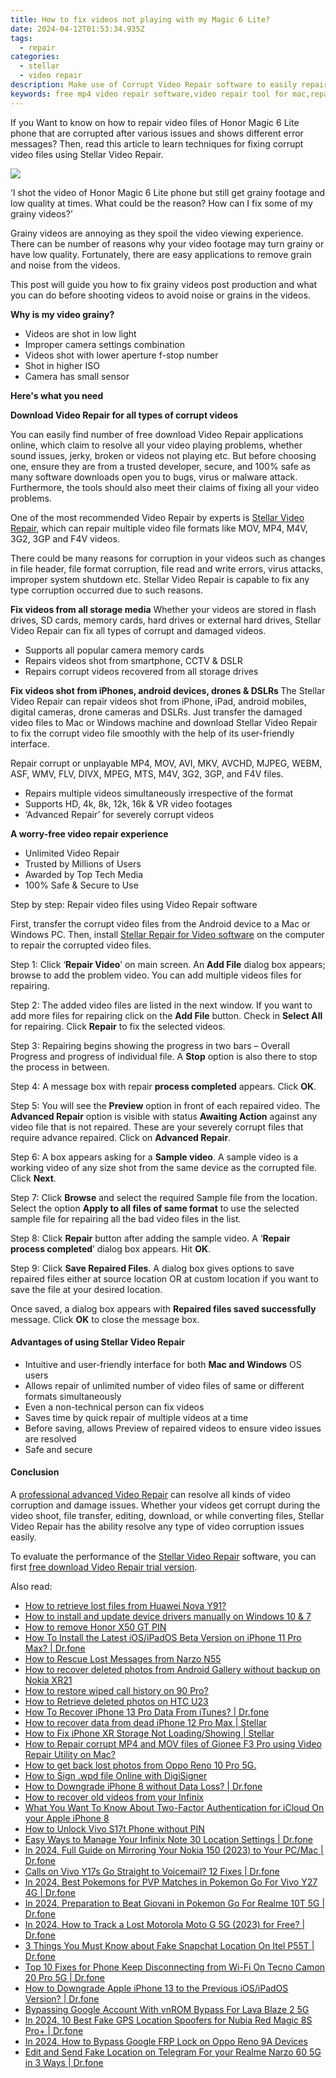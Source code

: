 ```yaml
---
title: How to fix videos not playing with my Magic 6 Lite?
date: 2024-04-12T01:53:34.935Z
tags: 
  - repair
categories: 
  - stellar
  - video repair
description: Make use of Corrupt Video Repair software to easily repair any of the video file with Honor Magic 6 Lite phone; it requires just few steps to repair any of the damaged or corrupted video files.
keywords: free mp4 video repair software,video repair tool for mac,repair mov,fix corrupt videos,corrupt mp4 video repair,mov repair
---
```


<div class="atpl-content atpl-for-stellar-video-repair mobile-video-repair">

<div class="atpl-post-description-part-1">
<div class="tpl-content-sub-paragraph-normal">    <p>If you Want to know on how to repair video files of Honor Magic 6 Lite phone that are corrupted after various issues and shows different error messages? Then, read this article to learn techniques for fixing corrupt video files using Stellar Video Repair.    </p></div>
</div>

<img src="https://img0mobiles.techidaily.com/images/best-assets/devices/honor/honor-magic-6-lite/4.jpg" class="atpl-imgstyle"/>

<div class="atpl-post-description-part-2">
<div class="tpl-content-sub-paragraph-question"><p>‘I shot the video of Honor Magic 6 Lite phone but still get grainy footage and low quality at times. What could be the reason? How can I fix some of my grainy videos?’</p></div><div class="tpl-content-sub-paragraph-content"><p>Grainy videos are annoying as they spoil the video viewing experience. There can be number of reasons why your video footage may turn grainy or have low quality. Fortunately, there are easy applications to remove grain and noise from the videos.This post will guide you how to fix grainy videos post production and what you can do before shooting videos to avoid noise or grains in the videos.<strong>Why is my video grainy?</strong><ul>  <li>Videos are shot in low light</li>  <li>Improper camera settings combination</li>  <li>Videos shot with lower aperture f-stop number</li>  <li>Shot in higher ISO</li>  <li>Camera has small sensor</li></ul></p></div>
</div>

<strong>Here's what you need</strong>
<div class="tpl-content-sub-paragraph-content">

<strong>Download Video Repair for all types of corrupt videos</strong>
<p>
You can easily find number of free download Video Repair applications online, which claim to resolve all your video playing problems, whether sound issues, jerky, broken or videos not playing etc. But before choosing one, ensure they are from a trusted developer, secure, and 100% safe as many software downloads open you to bugs, virus or malware attack. Furthermore, the tools should also meet their claims of fixing all your video problems.

One of the most recommended Video Repair by experts is <a href="https://tools.techidaily.com/stellar-video-repair/" >Stellar Video Repair</a>, which can repair multiple video file formats like MOV, MP4, M4V, 3G2, 3GP and F4V videos.

There could be many reasons for corruption in your videos such as changes in file header, file format corruption, file read and write errors, virus attacks, improper system shutdown etc. Stellar Video Repair is capable to fix any type corruption occurred due to such reasons.

</p>
</div>



<div class="tpl-content-sub-paragraph-content">
<p>
<strong>Fix videos from all storage media</strong>
Whether your videos are stored in flash drives, SD cards, memory cards, hard drives or external hard drives, Stellar Video Repair can fix all types of corrupt and damaged videos.


- Supports all popular camera memory cards
- Repairs videos shot from smartphone, CCTV & DSLR
- Repairs corrupt videos recovered from all storage drives


<strong>Fix videos shot from iPhones, android devices, drones & DSLRs </strong>
The Stellar Video Repair can repair videos shot from iPhone, iPad, android mobiles, digital cameras, drone cameras and DSLRs. Just transfer the damaged video files to Mac or Windows machine and download Stellar Video Repair to fix the corrupt video file smoothly with the help of its user-friendly interface.


Repair corrupt or unplayable MP4, MOV, AVI, MKV, AVCHD, MJPEG, WEBM, ASF, WMV, FLV, DIVX, MPEG, MTS, M4V, 3G2, 3GP, and F4V files.

- Repairs multiple videos simultaneously irrespective of the format
- Supports HD, 4k, 8k, 12k, 16k & VR video footages
- ‘Advanced Repair’ for severely corrupt videos

**A worry-free video repair experience**

- Unlimited Video Repair
- Trusted by Millions of Users
- Awarded by Top Tech Media
- 100% Safe & Secure to Use


</p>
</div>

<div class="atpl-step-part-style">Step by step: Repair video files using Video Repair software</div>

First, transfer the corrupt video files from the Android device to a Mac or Windows PC. Then, install <a href="https://tools.techidaily.com/stellar-video-repair/" >Stellar Repair for Video software</a> on the computer to repair the corrupted video files.

<span class="atpl-stepstyle-a"><span>Step 1: </span></span> Click ‘<strong>Repair Video</strong>’ on main screen. An <strong>Add File</strong> dialog box appears; browse to add the problem video. You can add multiple videos files for repairing.
<img src="https://tools.techidaily.com/images/apps/stellar/stellar-repair-for-video/solutions/common/main-screen.jpg"  alt="" />

<span class="atpl-stepstyle-a"><span>Step 2: </span></span> The added video files are listed in the next window. If you want to add more files for repairing click on the <strong>Add File</strong> button. Check in <strong>Select All</strong> for repairing. Click <strong>Repair</strong> to fix the selected videos.
<img src="https://tools.techidaily.com/images/apps/stellar/stellar-repair-for-video/solutions/common/video-file-listed.jpg"  alt="" />

<span class="atpl-stepstyle-a"><span>Step 3: </span></span> Repairing begins showing the progress in two bars – Overall Progress and progress of individual file. A <strong>Stop</strong> option is also there to stop the process in between.
<img src="https://tools.techidaily.com/images/apps/stellar/stellar-repair-for-video/solutions/common/video-file-fixing.jpg"  alt="" />

<span class="atpl-stepstyle-a"><span>Step 4: </span></span> A message box with repair <strong>process completed</strong> appears. Click <strong>OK</strong>.
<img src="https://tools.techidaily.com/images/apps/stellar/stellar-repair-for-video/solutions/common/repair-process-completed.jpg"  alt="" />

<span class="atpl-stepstyle-a"><span>Step 5: </span></span> You will see the <strong>Preview</strong> option in front of each repaired video. The <strong>Advanced Repair</strong> option is visible with status <strong>Awaiting Action</strong> against any video file that is not repaired. These are your severely corrupt files that require advance repaired. Click on <strong>Advanced Repair</strong>.
<img src="https://tools.techidaily.com/images/apps/stellar/stellar-repair-for-video/solutions/common/advanced-repair-screen.png"  alt="" />

<span class="atpl-stepstyle-a"><span>Step 6: </span></span> A box appears asking for a <strong>Sample video</strong>. A sample video is a working video of any size shot from the same device as the corrupted file. Click <strong>Next</strong>.
<img src="https://tools.techidaily.com/images/apps/stellar/stellar-repair-for-video/solutions/common/sample-video.jpg"  alt="" />

<span class="atpl-stepstyle-a"><span>Step 7: </span></span> Click <strong>Browse</strong> and select the required Sample file from the location. Select the option <strong>Apply to all files of same format</strong> to use the selected sample file for repairing all the bad video files in the list.
<img src="https://tools.techidaily.com/images/apps/stellar/stellar-repair-for-video/solutions/common/add-sample-video.png"  alt="" />

<span class="atpl-stepstyle-a"><span>Step 8: </span></span> Click <strong>Repair</strong> button after adding the sample video. A ‘<strong>Repair process completed</strong>’ dialog box appears. Hit <strong>OK</strong>.
<img src="https://tools.techidaily.com/images/apps/stellar/stellar-repair-for-video/solutions/common/video-file-repaired-success.png"  alt="" />

<span class="atpl-stepstyle-a"><span>Step 9: </span></span> Click <strong>Save Repaired Files</strong>. A dialog box gives options to save repaired files either at source location OR at custom location if you want to save the file at your desired location.
<img src="https://tools.techidaily.com/images/apps/stellar/stellar-repair-for-video/solutions/common/save-repaired-files.jpg"  alt="" />

Once saved, a dialog box appears with <strong>Repaired files saved successfully</strong> message. Click <strong>OK</strong> to close the message box.


<h4>Advantages of using Stellar Video Repair</h4>
<ul>
  <li>Intuitive and user-friendly interface for both <strong>Mac and Windows</strong> OS users</li>
  <li>Allows repair of unlimited number of video files of same or different formats simultaneously</li>
  <li>Even a non-technical person can fix videos</li>
  <li>Saves time by quick repair of multiple videos at a time</li>
  <li>Before saving, allows Preview of repaired videos to ensure video issues are resolved</li>
  <li>Safe and secure</li>
</ul>

<h4>Conclusion</h4>

A <a href="https://tools.techidaily.com/stellar-video-repair/" >professional advanced Video Repair</a> can resolve all kinds of video corruption and damage issues. Whether your videos get corrupt during the video shoot, file transfer, editing, download, or while converting files, Stellar Video Repair has the ability resolve any type of video corruption issues easily.

To evaluate the performance of the <a href="https://tools.techidaily.com/stellar-video-repair/" >Stellar Video Repair</a> software, you can first <a href="https://tools.techidaily.com/stellar-video-repair/" >free download Video Repair trial version</a>.



<ins class="adsbygoogle"
     style="display:block"
     data-ad-client="ca-pub-7571918770474297"
     data-ad-slot="8358498916"
     data-ad-format="auto"
     data-full-width-responsive="true"></ins>
     
</div>
<ins class="adsbygoogle"
    style="display:block"
    data-ad-format="autorelaxed"
    data-ad-client="ca-pub-7571918770474297"
    data-ad-slot="1223367746"></ins>

<span class="atpl-alsoreadstyle">Also read:</span>
<div><ul>
<li><a href="https://blog-min.techidaily.com/how-to-retrieve-lost-files-from-huawei-nova-y91-by-fonelab-android-recover-data/"><u>How to retrieve lost files from Huawei Nova Y91?</u></a></li>
<li><a href="https://blog-min.techidaily.com/how-to-install-and-update-device-drivers-manually-on-windows-10-and-7-by-drivereasy-guide/"><u>How to install and update device drivers manually on Windows 10 & 7</u></a></li>
<li><a href="https://blog-min.techidaily.com/how-to-remove-honor-x50-gt-pin-by-drfone-android-unlock-android-unlock/"><u>How to remove Honor X50 GT PIN</u></a></li>
<li><a href="https://blog-min.techidaily.com/how-to-install-the-latest-iosipados-beta-version-on-iphone-11-pro-max-drfone-by-drfone-ios-system-repair-ios-system-repair/"><u>How To Install the Latest iOS/iPadOS Beta Version on iPhone 11 Pro Max? | Dr.fone</u></a></li>
<li><a href="https://blog-min.techidaily.com/how-to-rescue-lost-messages-from-narzo-n55-by-fonelab-android-recover-messages/"><u>How to Rescue Lost Messages from Narzo N55</u></a></li>
<li><a href="https://blog-min.techidaily.com/how-to-recover-deleted-photos-from-android-gallery-without-backup-on-nokia-xr21-by-stellar-photo-recovery-android-mobile-photo-recover/"><u>How to recover deleted photos from Android Gallery without backup on Nokia XR21</u></a></li>
<li><a href="https://blog-min.techidaily.com/how-to-restore-wiped-call-history-on-90-pro-by-fonelab-android-recover-call-logs/"><u>How to restore wiped call history on 90 Pro?</u></a></li>
<li><a href="https://blog-min.techidaily.com/how-to-retrieve-deleted-photos-on-htc-u23-by-stellar-photo-recovery-android-mobile-photo-recover/"><u>How to Retrieve deleted photos on HTC U23</u></a></li>
<li><a href="https://blog-min.techidaily.com/how-to-recover-iphone-13-pro-data-from-itunes-drfone-by-drfone-ios-data-recovery-ios-data-recovery/"><u>How To Recover iPhone 13 Pro Data From iTunes? | Dr.fone</u></a></li>
<li><a href="https://blog-min.techidaily.com/how-to-recover-data-from-dead-iphone-12-pro-max-stellar-by-stellar-data-recovery-ios-iphone-data-recovery/"><u>How to recover data from dead iPhone 12 Pro Max | Stellar</u></a></li>
<li><a href="https://blog-min.techidaily.com/how-to-fix-iphone-xr-storage-not-loadingshowing-stellar-by-stellar-data-recovery-ios-iphone-data-recovery/"><u>How to Fix iPhone XR Storage Not Loading/Showing | Stellar</u></a></li>
<li><a href="https://blog-min.techidaily.com/how-to-repair-corrupt-mp4-and-mov-files-of-gionee-f3-pro-using-video-repair-utility-on-mac-by-stellar-video-repair-mobile-video-repair/"><u>How to Repair corrupt MP4 and MOV files of Gionee F3 Pro using Video Repair Utility on Mac?</u></a></li>
<li><a href="https://blog-min.techidaily.com/how-to-get-back-lost-photos-from-oppo-reno-10-pro-5g-by-fonelab-android-recover-photos/"><u>How to get back lost photos from Oppo Reno 10 Pro 5G.</u></a></li>
<li><a href="https://blog-min.techidaily.com/how-to-sign-wpd-file-online-with-digisigner-by-ldigisigner-sign-a-word-sign-a-word/"><u>How to Sign .wpd file Online with DigiSigner</u></a></li>
<li><a href="https://blog-min.techidaily.com/how-to-downgrade-iphone-8-without-data-loss-drfone-by-drfone-ios-system-repair-ios-system-repair/"><u>How to Downgrade iPhone 8 without Data Loss? | Dr.fone</u></a></li>
<li><a href="https://blog-min.techidaily.com/how-to-recover-old-videos-from-your-infinix-by-fonelab-android-recover-video/"><u>How to recover old videos from your Infinix</u></a></li>
<li><a href="https://activate-lock.techidaily.com/what-you-want-to-know-about-two-factor-authentication-for-icloud-on-your-apple-iphone-8-by-drfone-ios/"><u>What You Want To Know About Two-Factor Authentication for iCloud On your Apple iPhone 8</u></a></li>
<li><a href="https://android-unlock.techidaily.com/how-to-unlock-vivo-s17t-phone-without-pin-by-drfone-android/"><u>How to Unlock Vivo S17t Phone without PIN</u></a></li>
<li><a href="https://android-location.techidaily.com/easy-ways-to-manage-your-infinix-note-30-location-settings-drfone-by-drfone-virtual/"><u>Easy Ways to Manage Your Infinix Note 30 Location Settings | Dr.fone</u></a></li>
<li><a href="https://screen-mirror.techidaily.com/in-2024-full-guide-on-mirroring-your-nokia-150-2023-to-your-pcmac-drfone-by-drfone-android/"><u>In 2024, Full Guide on Mirroring Your Nokia 150 (2023) to Your PC/Mac | Dr.fone</u></a></li>
<li><a href="https://howto.techidaily.com/calls-on-vivo-y17s-go-straight-to-voicemail-12-fixes-drfone-by-drfone-fix-android-problems-fix-android-problems/"><u>Calls on Vivo Y17s Go Straight to Voicemail? 12 Fixes | Dr.fone</u></a></li>
<li><a href="https://change-location.techidaily.com/in-2024-best-pokemons-for-pvp-matches-in-pokemon-go-for-vivo-y27-4g-drfone-by-drfone-virtual-android/"><u>In 2024, Best Pokemons for PVP Matches in Pokemon Go For Vivo Y27 4G | Dr.fone</u></a></li>
<li><a href="https://pokemon-go-android.techidaily.com/in-2024-preparation-to-beat-giovani-in-pokemon-go-for-realme-10t-5g-drfone-by-drfone-virtual-android/"><u>In 2024, Preparation to Beat Giovani in Pokemon Go For Realme 10T 5G | Dr.fone</u></a></li>
<li><a href="https://android-location-track.techidaily.com/in-2024-how-to-track-a-lost-motorola-moto-g-5g-2023-for-free-drfone-by-drfone-virtual-android/"><u>In 2024, How to Track a Lost Motorola Moto G 5G (2023) for Free? | Dr.fone</u></a></li>
<li><a href="https://location-social.techidaily.com/3-things-you-must-know-about-fake-snapchat-location-on-itel-p55t-drfone-by-drfone-virtual-android/"><u>3 Things You Must Know about Fake Snapchat Location On Itel P55T | Dr.fone</u></a></li>
<li><a href="https://howto.techidaily.com/top-10-fixes-for-phone-keep-disconnecting-from-wi-fi-on-tecno-camon-20-pro-5g-drfone-by-drfone-fix-android-problems-fix-android-problems/"><u>Top 10 Fixes for Phone Keep Disconnecting from Wi-Fi On Tecno Camon 20 Pro 5G | Dr.fone</u></a></li>
<li><a href="https://techidaily.com/how-to-downgrade-apple-iphone-13-to-the-previous-iosipados-version-drfone-by-drfone-ios-system-repair-ios-system-repair/"><u>How to Downgrade Apple iPhone 13 to the Previous iOS/iPadOS Version? | Dr.fone</u></a></li>
<li><a href="https://android-unlock.techidaily.com/bypassing-google-account-with-vnrom-bypass-for-lava-blaze-2-5g-by-drfone-android/"><u>Bypassing Google Account With vnROM Bypass For Lava Blaze 2 5G</u></a></li>
<li><a href="https://fake-location.techidaily.com/in-2024-10-best-fake-gps-location-spoofers-for-nubia-red-magic-8s-proplus-drfone-by-drfone-virtual-android/"><u>In 2024, 10 Best Fake GPS Location Spoofers for Nubia Red Magic 8S Pro+ | Dr.fone</u></a></li>
<li><a href="https://android-frp.techidaily.com/in-2024-how-to-bypass-google-frp-lock-on-oppo-reno-9a-devices-by-drfone-android/"><u>In 2024, How to Bypass Google FRP Lock on Oppo Reno 9A Devices</u></a></li>
<li><a href="https://location-social.techidaily.com/edit-and-send-fake-location-on-telegram-for-your-realme-narzo-60-5g-in-3-ways-drfone-by-drfone-virtual-android/"><u>Edit and Send Fake Location on Telegram For your Realme Narzo 60 5G in 3 Ways | Dr.fone</u></a></li>
</ul></div>
